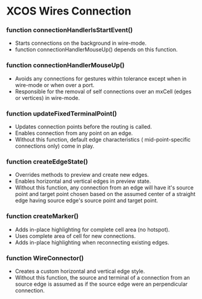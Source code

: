 # XCOS Wires Connection

### function connectionHandlerIsStartEvent()

 -  Starts connections on the background in wire-mode.
 -  function connectionHandlerMouseUp() depends on this function.

### function connectionHandlerMouseUp()

 - Avoids any connections for gestures within tolerance except when in wire-mode or when over a port.
 - Responsible for the removal of self connections over an mxCell (edges or vertices) in wire-mode.

### function updateFixedTerminalPoint()

 - Updates connection points before the routing is called.
 - Enables connection from any point on an edge.
 - Without this function, default edge characteristics ( mid-point-specific connections only) come in play.

### function createEdgeState()

 - Overrides methods to preview and create new edges.
 - Enables horizontal and vertical edges in preview state.
 - Without this function, any connection from an edge will have it's source point and target point chosen based on the assumed center of a straight edge having source edge's source point and target point.

### function createMarker()

 - Adds in-place highlighting for complete cell area (no hotspot).
 - Uses complete area of cell for new connections.
 - Adds in-place highlighting when reconnecting existing edges.

### function WireConnector()

 - Creates a custom horizontal and vertical edge style.
 - Without this function, the source and terminal of a connection from an source edge is assumed as if the source edge were an perpendicular connection.
